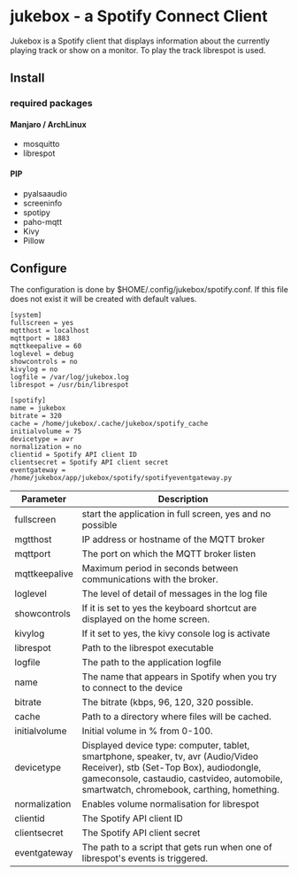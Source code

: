 # jukebox - a Spotify Connect Client
 
Jukebox is a Spotify client that displays information about the currently playing track or show on a monitor. 
To play the track librespot is used. 

## Install
### required packages 
#### Manjaro / ArchLinux
- mosquitto
- librespot

#### PIP
- pyalsaaudio
- screeninfo
- spotipy
- paho-mqtt
- Kivy
- Pillow

## Configure
The configuration is done by $HOME/.config/jukebox/spotify.conf.
If this file does not exist it will be created with default values.
```
[system]
fullscreen = yes
mqtthost = localhost
mqttport = 1883
mqttkeepalive = 60
loglevel = debug
showcontrols = no
kivylog = no
logfile = /var/log/jukebox.log
librespot = /usr/bin/librespot

[spotify]
name = jukebox
bitrate = 320
cache = /home/jukebox/.cache/jukebox/spotify_cache
initialvolume = 75
devicetype = avr
normalization = no
clientid = Spotify API client ID 
clientsecret = Spotify API client secret
eventgateway = /home/jukebox/app/jukebox/spotify/spotifyeventgateway.py
```
| Parameter     | Description                                                                                                                                                                                                               |
|---------------|---------------------------------------------------------------------------------------------------------------------------------------------------------------------------------------------------------------------------|
| fullscreen    | start the application in full screen, yes and no possible                                                                                                                                                                 |
| mgtthost      | IP address or hostname of the MQTT broker                                                                                                                                                                                 |
| mqttport      | The port on which the MQTT broker listen                                                                                                                                                                                  |
| mqttkeepalive | Maximum period in seconds between communications with the broker.                                                                                                                                                         |
| loglevel      | The level of detail of messages in the log file                                                                                                                                                                           |
| showcontrols  | If it is set to yes the keyboard shortcut are displayed on the home screen.                                                                                                                                               |
| kivylog       | If it set to yes, the kivy console log is activate                                                                                                                                                                        |
| librespot     | Path to the librespot executable                                                                                                                                                                                          |
| logfile       | The path to the application logfile                                                                                                                                                                                       |
| name          | The name that appears in Spotify when you try to connect to the device                                                                                                                                                    |
| bitrate       | The bitrate (kbps, 96, 120, 320 possible.                                                                                                                                                                                 |
| cache         | Path to a directory where files will be cached.                                                                                                                                                                           |
| initialvolume | Initial volume in % from 0-100.                                                                                                                                                                                           |
| devicetype    | Displayed device type: computer, tablet, smartphone, speaker, tv, avr (Audio/Video Receiver), stb (Set-Top Box), audiodongle, gameconsole, castaudio, castvideo, automobile, smartwatch, chromebook, carthing, homething. |
| normalization | Enables volume normalisation for librespot                                                                                                                                                                                |
| clientid      | The Spotify API client ID                                                                                                                                                                                                 |
| clientsecret  | The Spotify API client secret                                                                                                                                                                                             |
| eventgateway  | The path to a script that gets run when one of librespot's events is triggered.                                                                                                                                           |
